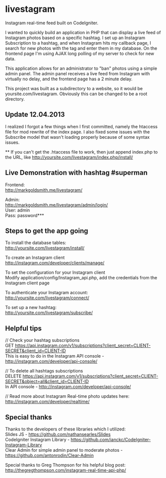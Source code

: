 livestagram
===========

Instagram real-time feed built on CodeIgniter.

I wanted to quickly build an application in PHP that can display a live feed of Instagram photos based on a specific hashtag. I set up an Instagram Subscription to a hashtag, and when Instagram hits my callback page, I search for new photos with the tag and enter them in my database. On the frontend page I'm using AJAX long polling of my server to check for new data.

This application allows for an administrator to "ban" photos using a simple admin panel. The admin panel receives a live feed from Instagram with virtually no delay, and the frontend page has a 2 minute delay.

This project was built as a subdirectory to a website, so it would be yoursite.com/livestagram. Obviously this can be changed to be a root directory. 


Update 12.04.2013  
-------------------------  

I realized I forgot a few things when I first committed, namely the htaccess file for mod rewrite of the index page. I also fixed some issues with the Subscribe model that wasn't loading properly because of some syntax issues.

** If you can't get the .htaccess file to work, then just append index.php to the URL, like http://yoursite.com/livestagram/index.php/install/ 


Live Demonstration with hashtag #superman  
-------------------------  

Frontend:  
http://markgoldsmith.me/livestagram/   

Admin:  
http://markgoldsmith.me/livestagram/admin/login/  
User: admin  
Pass: password***  


Steps to get the app going  
-------------------------------  
To install the database tables:  
http://yoursite.com/livestagram/install/  

To create an Instagram client  
http://instagram.com/developer/clients/manage/

To set the configuration for your Instagram client  
Modify application/config/Instagram_api.php, add the credentials from the Instagram client page 

To authenticate your Instagram account:  
http://yoursite.com/livestagram/connect/  

To set up a new hashtag:  
http://yoursite.com/livestagram/subscribe/  



Helpful tips  
-------------------------------  
// Check your hashtag subscriptions  
GET https://api.instagram.com/v1/subscriptions?client_secret=CLIENT-SECRET&client_id=CLIENT-ID  
This is easy to do in the Instagram API console - http://instagram.com/developer/api-console/  

// To delete all hashtags subscriptions  
DELETE https://api.instagram.com/v1/subscriptions?client_secret=CLIENT-SECRET&object=all&client_id=CLIENT-ID  
In API console - http://instagram.com/developer/api-console/  

// Read more about Instagram Real-time photo updates here:  
http://instagram.com/developer/realtime/  


Special thanks  
-------------------------------  
Thanks to the developers of these libraries which I utilized:  
Slides JS - https://github.com/nathansearles/Slides  
CodeIgniter Instagram Library - https://github.com/ianckc/CodeIgniter-Instagram-Library  
Clear Admin for simple admin panel to moderate photos - https://github.com/antonrodin/Clear-Admin

Special thanks to Greg Thompson for his helpful blog post:  
http://thegregthompson.com/instagram-real-time-api-php/
